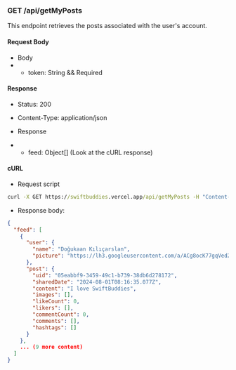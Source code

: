 ### GET /api/getMyPosts

This endpoint retrieves the posts associated with the user's account.

#### Request Body

- Body
- - token: String && Required

#### Response

- Status: 200
    
- Content-Type: application/json
    
- Response
- - feed: Object[] (Look at the cURL response)


#### cURL

- Request script
```cmd
curl -X GET https://swiftbuddies.vercel.app/api/getMyPosts -H "Content-Type: application/json" -d '{"token": "your_token"}' -s | jq .  
```

- Response body:
```json
{
  "feed": [
    {
      "user": {
        "name": "Doğukaan Kılıçarslan",
        "picture": "https://lh3.googleusercontent.com/a/ACg8ocK77gqVed23kSUOBt88oAx-2860IQS1z6DA82VuucpYv6o4mA=s96-c"
      },
      "post": {
        "uid": "05eabbf9-3459-49c1-b739-38db6d278172",
        "sharedDate": "2024-08-01T08:16:35.077Z",
        "content": "I love SwiftBuddies",
        "images": [],
        "likeCount": 0,
        "likers": [],
        "commentCount": 0,
        "comments": [],
        "hashtags": []
      }
    },
    ... (9 more content)
  ]
}
```